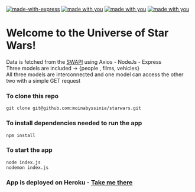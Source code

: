[![made-with-express](https://img.shields.io/badge/Made%20with-Express-1f425f.svg)](https://expressjs.com/) 
[![made with you](https://img.shields.io/badge/NodeJS-56c346.svg)](https://nodejs.org/en/) 
[![made with you](https://img.shields.io/badge/EJS-fff3a9.svg)](https://ejs.co/) 
[![made with you](https://img.shields.io/badge/Axios-78e7ce.svg)](https://github.com/axios/axios) 

# Welcome to the Universe of Star Wars!

Data is fetched from the [SWAPI](https://swapi.dev/) using Axios - NodeJs - Express <br/>
Three models are included -> {people , films, vehicles} <br/>
All three models are interconnected and one model can access the other two with a simple
GET request


### To clone this repo
```
git clone git@github.com:moinabyssinia/starwars.git
```

### To install dependencies needed to run the app
```
npm install 
```
### To start the app
```
node index.js 
nodemon index.js
```
### App is deployed on Heroku - [Take me there](https://ctd-swapi.herokuapp.com/)
